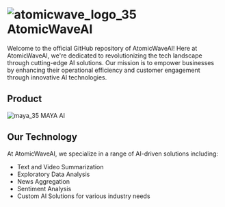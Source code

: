 # ![atomicwave_logo_35](https://github.com/AtomicWaveAI/.github/assets/65092135/6fde377b-9921-4be7-b86f-cdc43e2cac57) AtomicWaveAI


Welcome to the official GitHub repository of AtomicWaveAI! Here at AtomicWaveAI, we're dedicated to revolutionizing the tech landscape through cutting-edge AI solutions. Our mission is to empower businesses by enhancing their operational efficiency and customer engagement through innovative AI technologies.

## Product

![maya_35](https://github.com/AtomicWaveAI/.github/assets/65092135/027a81e1-5ec2-49c4-a9fb-48fd1ba414f2) MAYA AI 

## Our Technology

At AtomicWaveAI, we specialize in a range of AI-driven solutions including:
- Text and Video Summarization
- Exploratory Data Analysis
- News Aggregation
- Sentiment Analysis
- Custom AI Solutions for various industry needs

